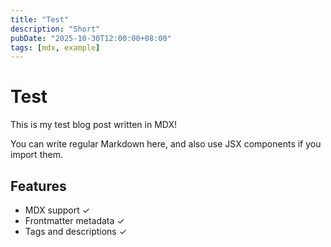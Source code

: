 ```yaml
---
title: "Test"
description: "Short"
pubDate: "2025-10-30T12:00:00+08:00"
tags: [mdx, example]
---
```


# Test

This is my test blog post written in MDX!

You can write regular Markdown here, and also use JSX components if you import them.

## Features

- MDX support ✓
- Frontmatter metadata ✓
- Tags and descriptions ✓

